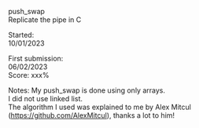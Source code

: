 push_swap  
Replicate the pipe in C  
  
Started:  
10/01/2023  
  
First submission:  
06/02/2023  
Score: xxx%  
  
Notes: My push_swap is done using only arrays.  
I did not use linked list.  
The algorithm I used was explained to me by Alex Mitcul (https://github.com/AlexMitcul), thanks a lot to him!  
